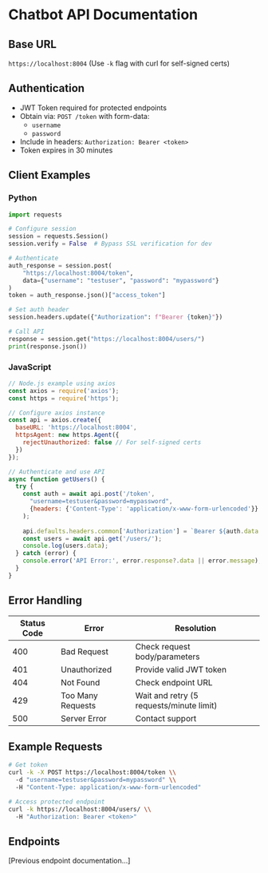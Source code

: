 # Chatbot API Documentation

## Base URL
`https://localhost:8004` (Use `-k` flag with curl for self-signed certs)

## Authentication
- JWT Token required for protected endpoints
- Obtain via: `POST /token` with form-data:
  - `username`
  - `password`
- Include in headers: `Authorization: Bearer <token>`
- Token expires in 30 minutes

## Client Examples

### Python
```python
import requests

# Configure session
session = requests.Session()
session.verify = False  # Bypass SSL verification for dev

# Authenticate
auth_response = session.post(
    "https://localhost:8004/token",
    data={"username": "testuser", "password": "mypassword"}
)
token = auth_response.json()["access_token"]

# Set auth header
session.headers.update({"Authorization": f"Bearer {token}"})

# Call API
response = session.get("https://localhost:8004/users/")
print(response.json())
```

### JavaScript
```javascript
// Node.js example using axios
const axios = require('axios');
const https = require('https');

// Configure axios instance
const api = axios.create({
  baseURL: 'https://localhost:8004',
  httpsAgent: new https.Agent({  
    rejectUnauthorized: false // For self-signed certs
  })
});

// Authenticate and use API
async function getUsers() {
  try {
    const auth = await api.post('/token', 
      "username=testuser&password=mypassword",
      {headers: {'Content-Type': 'application/x-www-form-urlencoded'}}
    );
    
    api.defaults.headers.common['Authorization'] = `Bearer ${auth.data.access_token}`;
    const users = await api.get('/users/');
    console.log(users.data);
  } catch (error) {
    console.error('API Error:', error.response?.data || error.message);
  }
}
```

## Error Handling
| Status Code | Error | Resolution |
|-------------|-------|------------|
| 400 | Bad Request | Check request body/parameters |
| 401 | Unauthorized | Provide valid JWT token |
| 404 | Not Found | Check endpoint URL |
| 429 | Too Many Requests | Wait and retry (5 requests/minute limit) |
| 500 | Server Error | Contact support |

## Example Requests

```bash
# Get token
curl -k -X POST https://localhost:8004/token \\
  -d "username=testuser&password=mypassword" \\
  -H "Content-Type: application/x-www-form-urlencoded"

# Access protected endpoint  
curl -k https://localhost:8004/users/ \\
  -H "Authorization: Bearer <token>"
```

## Endpoints
[Previous endpoint documentation...]